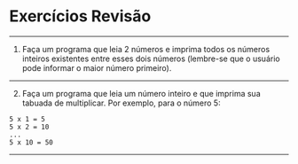 # Exercícios Revisão

---
1) Faça um programa que leia 2 números e imprima todos os números inteiros existentes entre esses dois números (lembre-se que o usuário pode informar o maior número primeiro).

---
2) Faça um programa que leia um número inteiro e que imprima sua tabuada de multiplicar. Por exemplo, para o número 5: 
```
5 x 1 = 5
5 x 2 = 10
...
5 x 10 = 50 
```
---



